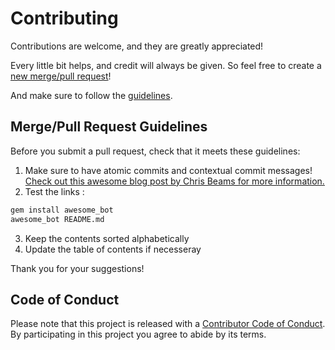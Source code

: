 # Contributing

Contributions are welcome, and they are greatly appreciated!

Every little bit helps, and credit will always be given.
So feel free to create a [new merge/pull request][pull-link]!

And make sure to follow the [guidelines](#merge-pull-request-guidelines).

## Merge/Pull Request Guidelines

Before you submit a pull request, check that it meets these guidelines:
1. Make sure to have atomic commits and contextual commit messages!
  [Check out this awesome blog post by Chris Beams for more information.][chris-beams]
2. Test the links :
```bash
gem install awesome_bot
awesome_bot README.md
```
3. Keep the contents sorted alphabetically
4. Update the table of contents if necesseray

Thank you for your suggestions!

## Code of Conduct

Please note that this project is released with a [Contributor Code of Conduct](CODE_OF_CONDUCT.md).
By participating in this project you agree to abide by its terms.

[chris-beams]: http://chris.beams.io/posts/git-commit/
[issue-link]: https://github.com/pfalcon/awesome-smarthome/issues
[pull-link]: https://github.com/pfalcon/awesome-smarthome/pulls
